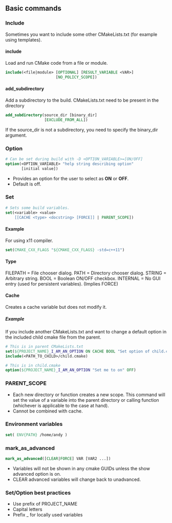 ## Basic commands

### Include

Sometimes you want to include some other CMakeLists.txt (for example using templates).

#### include

Load and run CMake code from a file or module.

```cmake
include(<file|module> [OPTIONAL] [RESULT_VARIABLE <VAR>]
                      [NO_POLICY_SCOPE])
```


#### add_subdirectory

Add a subdirectory to the build. CMakeLists.txt need to be present in the directory

```cmake
add_subdirectory(source_dir [binary_dir]
                 [EXCLUDE_FROM_ALL])
```

If the source_dir is not a subdirectory, you need to specify the binary_dir argument.

####

### Option

```cmake
# Can be set during build with -D <OPTION_VARIABLE>=[ON/OFF]
option(<OPTION_VARIABLE> "help string describing option"
       [initial value])
```

- Provides an option for the user to select as **ON** or **OFF**.
- Default is off.

### Set

```cmake
# Sets some build variables.
set(<variable> <value>
    [[CACHE <type> <docstring> [FORCE]] | PARENT_SCOPE])
```

#### Example

For using x11 compiler.

```cmake
set(CMAKE_CXX_FLAGS "${CMAKE_CXX_FLAGS} -std=c++11")
```

#### Type

FILEPATH = File chooser dialog.
PATH     = Directory chooser dialog.
STRING   = Arbitrary string.
BOOL     = Boolean ON/OFF checkbox.
INTERNAL = No GUI entry (used for persistent variables). (Implies FORCE)

#### Cache

Creates a cache variable but does not modify it.

##### Example

If you include another CMakeLists.txt and want to change a default option in the included child cmake file from the parent.

```cmake
# This is in parent CMakeLists.txt
set(${PROJECT_NAME}_I_AM_AN_OPTION ON CACHE BOOL "Set option of child.cmake from parent scope" FORCE)
include(<PATH_TO_CHILD>/child.cmake)
```

```cmake
# This is in child.cmake
option(${PROJECT_NAME}_I_AM_AN_OPTION "Set me to on" OFF)
```

### PARENT_SCOPE

- Each new directory or function creates a new scope. This command will set the value of a variable into the parent directory or calling function (whichever is applicable to the case at hand).
- Cannot be combined with cache.

### Environment variables

```cmake
set( ENV{PATH} /home/andy )
```

### mark_as_advanced

```cmake
mark_as_advanced([CLEAR|FORCE] VAR [VAR2 ...])
```

- Variables will not be shown in any cmake GUIDs unless the show advanced option is on.
- CLEAR advanced variables will change back to unadvanced.

### Set/Option best practices

- Use prefix of PROJECT_NAME
- Capital letters
- Prefix _ for locally used variables
